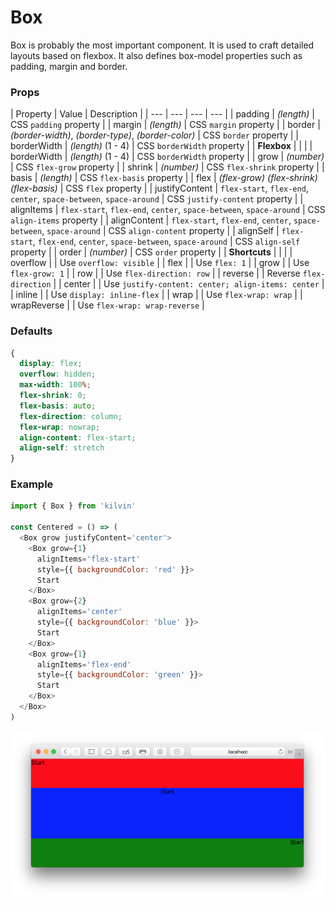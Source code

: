 # Box
Box is probably the most important component. It is used to craft detailed layouts based on flexbox. It also defines box-model properties such as padding, margin and border.

### Props
| Property  | Value | Description |
| --- | --- | --- | --- |
| padding | *(length)* | CSS `padding` property |
| margin | *(length)* | CSS `margin` property |
| border | *(border-width)*, *(border-type)*,  *(border-color)* | CSS `border` property |
| borderWidth | *(length)* (1 - 4) | CSS `borderWidth` property |
| **Flexbox** | | |
| borderWidth | *(length)* (1 - 4) | CSS `borderWidth` property |
| grow | *(number)* | CSS `flex-grow` property |
| shrink | *(number)* | CSS `flex-shrink` property |
| basis | *(length)* | CSS `flex-basis` property |
| flex | *(flex-grow)* *(flex-shrink)* *(flex-basis)* | CSS `flex` property |
| justifyContent | `flex-start`, `flex-end`, `center`, `space-between`, `space-around` | CSS `justify-content` property |
| alignItems | `flex-start`, `flex-end`, `center`, `space-between`, `space-around` | CSS `align-items` property |
| alignContent | `flex-start`, `flex-end`, `center`, `space-between`, `space-around` | CSS `align-content` property |
| alignSelf | `flex-start`, `flex-end`, `center`, `space-between`, `space-around` | CSS `align-self` property |
| order | *(number)* | CSS `order` property |
| **Shortcuts** | | |
| overflow |  | Use `overflow: visible` |
| flex |  | Use `flex: 1` |
| grow |  | Use `flex-grow: 1` |
| row |  | Use `flex-direction: row` |
| reverse |  | Reverse `flex-direction` |
| center |  | Use `justify-content: center; align-items: center` |
| inline |  | Use `display: inline-flex` |
| wrap |  | Use `flex-wrap: wrap` |
| wrapReverse | | Use `flex-wrap: wrap-reverse` |

### Defaults
```CSS
{
  display: flex;
  overflow: hidden;
  max-width: 100%;
  flex-shrink: 0;
  flex-basis: auto;
  flex-direction: column;
  flex-wrap: nowrap;
  align-content: flex-start;
  align-self: stretch
}
```

### Example
```javascript
import { Box } from 'kilvin'

const Centered = () => (
  <Box grow justifyContent='center'>
    <Box grow={1}
      alignItems='flex-start'
      style={{ backgroundColor: 'red' }}>
      Start
    </Box>
    <Box grow={2}
      alignItems='center'
      style={{ backgroundColor: 'blue' }}>
      Start
    </Box>
    <Box grow={1}
      alignItems='flex-end'
      style={{ backgroundColor: 'green' }}>
      Start
    </Box>
  </Box>
)
```
<img src="../res/Box.png">
